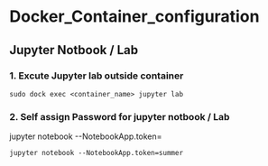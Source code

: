 # Docker_Container_configuration

## Jupyter Notbook / Lab

### 1. Excute Jupyter lab outside container

```
sudo dock exec <container_name> jupyter lab
```

### 2. Self assign Password for jupyter notbook / Lab

jupyter notebook --NotebookApp.token=<password>

```
jupyter notebook --NotebookApp.token=summer
```
